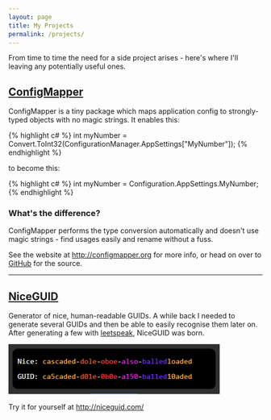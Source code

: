 ```yaml
---
layout: page
title: My Projects
permalink: /projects/
---
```


<p>From time to time the need for a side project arises - here's where I'll leaving any potentially useful ones.</p>

<h2><a href="http://configmapper.org">ConfigMapper</a></h2>

<p>ConfigMapper is a tiny package which maps application config to strongly-typed objects with no magic strings. It enables this:</p>

{% highlight c#  %}
    int myNumber = Convert.ToInt32(ConfigurationManager.AppSettings["MyNumber"]); 
{% endhighlight %}

<p>to become this:</p>

{% highlight c#  %}
    int myNumber = Configuration.AppSettings.MyNumber; 
{% endhighlight %}

<h3>What's the difference?</h3>

<p>ConfigMapper performs the type conversion automatically and doesn't use magic strings - find usages easily and rename without a fuss.</p>

<p>See the website at <a href="http://configmapper.org">http://configmapper.org</a> for more info, or head on over to <a href="http://github.com/martinburrows/configmapper">GitHub</a> for the source.</p>

<hr>


<h2><a href="http://niceguid.com">NiceGUID</a></h2>

<p>Generator of nice, human-readable GUIDs. A while back I needed to generate several GUIDs and then be able to easily recognise them later on. After generating a few with <a href="https://en.wikipedia.org/wiki/Leet">leetspeak</a>, NiceGUID was born.</p>

<a href="http://niceguid.com"><img src="/images/pages/niceguid.png" /></a>

<p>Try it for yourself at <a href="http://niceguid.com/">http://niceguid.com/</a>